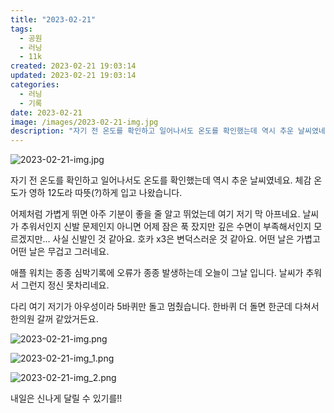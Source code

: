 ```yaml
---
title: "2023-02-21"
tags:
  - 공원
  - 러닝
  - 11k
created: 2023-02-21 19:03:14
updated: 2023-02-21 19:03:14
categories:
  - 러닝
  - 기록
date: 2023-02-21
image: /images/2023-02-21-img.jpg
description: "자기 전 온도를 확인하고 일어나서도 온도를 확인했는데 역시 추운 날씨였네요. 체감 온도가 영하 12도라 따뜻(?)하게 입고 나왔습니다. 어제처럼 가볍게 뛰면 아주 기분이 좋을 줄 알고 뛰었는데 여기 저기 막 아프네요. 날씨가 추워서인지 신발 문제인지 아니면 어제 잠은 푹 잤지만 깊은 수"
---
```


![2023-02-21-img.jpg](/images/2023-02-21-img.jpg)
 
 

자기 전 온도를 확인하고 일어나서도 온도를 확인했는데 역시 추운 날씨였네요. 체감 온도가 영하 12도라 따뜻(?)하게 입고 나왔습니다.

어제처럼 가볍게 뛰면 아주 기분이 좋을 줄 알고 뛰었는데 여기 저기 막 아프네요. 날씨가 추워서인지 신발 문제인지 아니면 어제 잠은 푹 잤지만 깊은 수면이 부족해서인지 모르겠지만... 사실 신발인 것 같아요. 호카 x3은 변덕스러운 것 같아요. 어떤 날은 가볍고 어떤 날은 무겁고 그러네요.

애플 워치는 종종 심박기록에 오류가 종종 발생하는데 오늘이 그날 입니다. 날씨가 추워서 그런지 정신 못차리네요.

다리 여기 저기가 아우성이라 5바퀴만 돌고 멈췄습니다. 한바퀴 더 돌면 한군데 다쳐서 한의원 갈꺼 같았거든요.

 
 ![2023-02-21-img.png](/images/2023-02-21-img.png)
 
 

 
 ![2023-02-21-img_1.png](/images/2023-02-21-img_1.png)
 
 

 
 ![2023-02-21-img_2.png](/images/2023-02-21-img_2.png)
 
 

내일은 신나게 달릴 수 있기를!!
